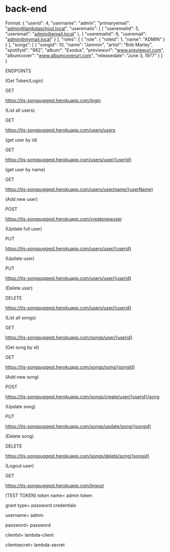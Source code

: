 # back-end

Format: {
        "userid": 4,
        "username": "admin",
        "primaryemail": "admin@lambdaschool.local",
        "useremails": [
            {
                "useremailid": 5,
                "useremail": "admin@email.local"
            },
            {
                "useremailid": 6,
                "useremail": "admin@mymail.local"
            }
        ],
        "roles": [
            {
                "role": {
                    "roleid": 1,
                    "name": "ADMIN"
                }
            }
        ],
        "songs": [
            {
                "songid": 10,
                "name": "Jammin",
                "artist": "Bob Marley",
                "spotifyid": "982",
                "album": "Exodus",
                "previewurl": "www.previewurl.com",
                "albumcover": "www.albumcoverurl.com",
                "releasedate": "June 3, 1977"
            }
        ]
    }



ENDPOINTS


(Get Token/Login)

GET

https://tjs-songsuggest.herokuapp.com/login


(List all users)

GET

https://tjs-songsuggest.herokuapp.com/users/users


(get user by id)

GET

https://tjs-songsuggest.herokuapp.com/users/user/{userId}


(get user by name)

GET

https://tjs-songsuggest.herokuapp.com/users/user/name/{userName}


(Add new user)

POST

https://tjs-songsuggest.herokuapp.com/createnewuser


(Update full user)

PUT

https://tjs-songsuggest.herokuapp.com/users/user/{userid}


(Update user)

PUT

https://tjs-songsuggest.herokuapp.com/users/user/{userid}


(Delete user)

DELETE

https://tjs-songsuggest.herokuapp.com/users/user/{userid}




(List all songs)

GET

https://tjs-songsuggest.herokuapp.com/songs/user/{userid}


(Get song by id)

GET

https://tjs-songsuggest.herokuapp.com/songs/song/{songId}


(Add new song)

POST

https://tjs-songsuggest.herokuapp.com/songs/create/user/{userid}/song


(Update song)

PUT

https://tjs-songsuggest.herokuapp.com/songs/update/song/{songid}


(Delete song)

DELETE

https://tjs-songsuggest.herokuapp.com/songs/delete/song/{songid}





(Logout user)

GET

https://tjs-songsuggest.herokuapp.com/logout



(TEST TOKEN)
token name= admin token

grant type= password credentials

username= admin

password= password

clientid= lambda-client

clientsecret= lambda-secret



